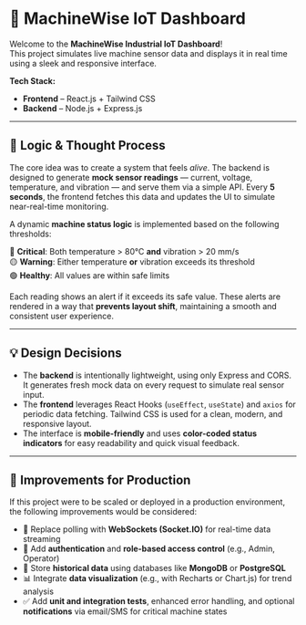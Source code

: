 # 🚀 MachineWise IoT Dashboard

Welcome to the **MachineWise Industrial IoT Dashboard**!  
This project simulates live machine sensor data and displays it in real time using a sleek and responsive interface.

**Tech Stack:**
-  **Frontend** – React.js + Tailwind CSS  
-  **Backend** – Node.js + Express.js  

---

## 🧠 Logic & Thought Process

The core idea was to create a system that feels _alive_. The backend is designed to generate **mock sensor readings** — current, voltage, temperature, and vibration — and serve them via a simple API. Every **5 seconds**, the frontend fetches this data and updates the UI to simulate near-real-time monitoring.

A dynamic **machine status logic** is implemented based on the following thresholds:

 🔴 **Critical**: Both temperature > 80°C **and** vibration > 20 mm/s  
 🟡 **Warning**: Either temperature **or** vibration exceeds its threshold  
 🟢 **Healthy**: All values are within safe limits  

Each reading shows an alert if it exceeds its safe value. These alerts are rendered in a way that **prevents layout shift**, maintaining a smooth and consistent user experience.

---

## 💡 Design Decisions

- The **backend** is intentionally lightweight, using only Express and CORS. It generates fresh mock data on every request to simulate real sensor input.
- The **frontend** leverages React Hooks (`useEffect`, `useState`) and `axios` for periodic data fetching. Tailwind CSS is used for a clean, modern, and responsive layout.
- The interface is **mobile-friendly** and uses **color-coded status indicators** for easy readability and quick visual feedback.

---

## 🔧 Improvements for Production

If this project were to be scaled or deployed in a production environment, the following improvements would be considered:

- 🔁 Replace polling with **WebSockets (Socket.IO)** for real-time data streaming  
- 🔐 Add **authentication** and **role-based access control** (e.g., Admin, Operator)  
- 🧠 Store **historical data** using databases like **MongoDB** or **PostgreSQL**  
- 📊 Integrate **data visualization** (e.g., with Recharts or Chart.js) for trend analysis  
- ✅ Add **unit and integration tests**, enhanced error handling, and optional **notifications** via email/SMS for critical machine states  

